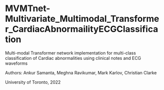 # MVMTnet-Multivariate_Multimodal_Transformer_CardiacAbnormailityECGClassification
Multi-modal Transformer network implementation for multi-class classification of Cardiac abnormalities using clinical notes and ECG waveforms

Authors: Ankur Samanta, Meghna Ravikumar, Mark Karlov, Christian Clarke

University of Toronto, 2022
